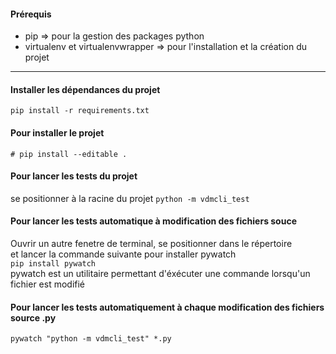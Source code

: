 #### Prérequis
* pip => pour la gestion des packages python
* virtualenv et virtualenvwrapper => pour l'installation et la création du projet

---

#### Installer les dépendances du projet
`pip install -r requirements.txt`


#### Pour installer le projet
`# pip install --editable .`

#### Pour lancer les tests du projet
se positionner à la racine du projet 
`python -m vdmcli_test`

#### Pour lancer les tests automatique à modification des fichiers souce
Ouvrir un autre fenetre de terminal, se positionner dans le répertoire<br>
et lancer la commande suivante pour installer pywatch<br>
`pip install pywatch`
<br>
pywatch est un utilitaire permettant d'éxécuter une commande lorsqu'un fichier est modifié
<br>
#### Pour lancer les tests automatiquement à chaque modification des fichiers source .py
`pywatch "python -m vdmcli_test" *.py`


